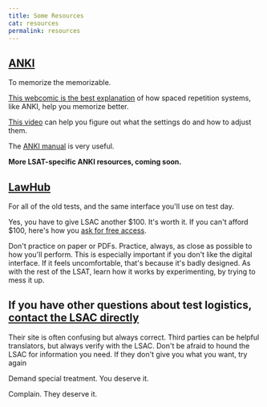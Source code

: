 ```yaml
---
title: Some Resources
cat: resources
permalink: resources
---
```


## [ANKI][1]

To memorize the memorizable.

[This webcomic is the best explanation][2] of how spaced repetition systems, like ANKI, help you memorize better.

[This video][3] can help you figure out what the settings do and how to adjust them.

The [ANKI manual][4] is very useful.

**More LSAT-specific ANKI resources, coming soon.**

## [LawHub][4]

For all of the old tests, and the same interface you'll use on test day.

Yes, you have to give LSAC another $100. It's worth it. If you can't afford $100, here's how you [ask for free access][5].

Don't practice on paper or PDFs. Practice, always, as close as possible to how you'll perform. This is especially important if you don't like the digital interface. If it feels uncomfortable, that's because it's badly designed. As with the rest of the LSAT, learn how it works by experimenting, by trying to mess it up.

## If you have other questions about test logistics, [contact the LSAC directly][6]

Their site is often confusing but always correct. Third parties can be helpful translators, but always verify with the LSAC. Don't be afraid to hound the LSAC for information you need. If they don't give you what you want, try again

Demand special treatment. You deserve it.

Complain. They deserve it.

[1]: https://apps.ankiweb.net/
[2]: https://ncase.me/remember/
[3]: https://www.youtube.com/watch?v=uLfczzq9z_8
[4]: https://docs.ankiweb.net/getting-started.html
[5]: https://www.lsac.org/lsat/lsat-dates-deadlines-score-release-dates/lsat-cas-fees/fee-waivers-lsat-credential-assembly
[6]: https://www.lsac.org/
